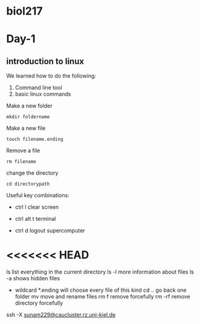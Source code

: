 # biol217
# Day-1
## introduction to linux

We learned how to do the following:

1. Command line tool
2. basic linux commands 

Make a new folder 

``` 
mkdir foldername
```

Make a new file

``` 
touch filename.ending
```

Remove a file

```
rm filename
```

change the directory

``` 
cd directorypath
```

Useful key combinations:

- ctrl l clear screen

- ctrl alt t terminal

- ctrl d logout supercomputer

<<<<<<< HEAD
=======


ls list everything in the current directory
ls -l more information about files
ls -a shows hidden files
* wildcard *.ending will choose every file of this kind
cd .. go back one folder
mv move and rename files
rm f remove forcefully
rm -rf remove directory forcefully

ssh -X sunam229@caucluster.rz.uni-kiel.de

